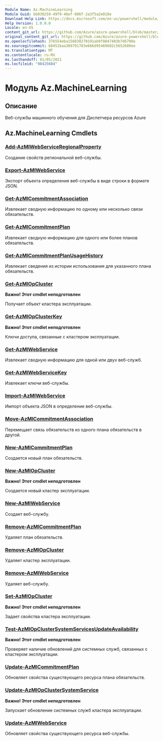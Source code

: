 ```yaml
---
Module Name: Az.MachineLearning
Module Guid: bb030259-49f9-46ef-806f-2a3f5a2e018e
Download Help Link: https://docs.microsoft.com/en-us/powershell/module/az.machinelearning
Help Version: 1.0.0.0
Locale: en-US
content_git_url: https://github.com/Azure/azure-powershell/blob/master/src/MachineLearning/MachineLearning/help/Az.MachineLearning.md
original_content_git_url: https://github.com/Azure/azure-powershell/blob/master/src/MachineLearning/MachineLearning/help/Az.MachineLearning.md
ms.openlocfilehash: 376554eba156838270191ab9f8847403b7d6798e
ms.sourcegitcommit: 68451baa389791703e666d95469602c5652609ee
ms.translationtype: MT
ms.contentlocale: ru-RU
ms.lasthandoff: 01/05/2021
ms.locfileid: "98425684"
---
```

# Модуль Az.MachineLearning
## Описание
Веб-службы машинного обучения для Диспетчера ресурсов Azure

## Az.MachineLearning Cmdlets
### [Add-AzMlWebServiceRegionalProperty](Add-AzMlWebServiceRegionalProperty.md)
Создание свойств региональной веб-службы.

### [Export-AzMlWebService](Export-AzMlWebService.md)
Экспорт объекта определения веб-службы в виде строки в формате JSON.

### [Get-AzMlCommitmentAssociation](Get-AzMlCommitmentAssociation.md)
Извлекает сводную информацию по одному или несколько связи обязательств.

### [Get-AzMlCommitmentPlan](Get-AzMlCommitmentPlan.md)
Извлекает сводную информацию для одного или более планов обязательств.

### [Get-AzMlCommitmentPlanUsageHistory](Get-AzMlCommitmentPlanUsageHistory.md)
Извлекает сведения из истории использования для указанного плана обязательств.

### [Get-AzMlOpCluster](Get-AzMlOpCluster.md)
**Важно! Этот cmdlet неподготовлен**

Получает объект кластера эксплуатации.

### [Get-AzMlOpClusterKey](Get-AzMlOpClusterKey.md)
**Важно! Этот cmdlet неподготовлен**

Ключи доступа, связанные с кластером эксплуатации.

### [Get-AzMlWebService](Get-AzMlWebService.md)
Извлекает сводную информацию для одной или двух веб-служб.

### [Get-AzMlWebServiceKey](Get-AzMlWebServiceKey.md)
Извлекает ключи веб-службы.

### [Import-AzMlWebService](Import-AzMlWebService.md)
Импорт объекта JSON в определение веб-службы.

### [Move-AzMlCommitmentAssociation](Move-AzMlCommitmentAssociation.md)
Перемещает связь обязательств из одного плана обязательств в другой.

### [New-AzMlCommitmentPlan](New-AzMlCommitmentPlan.md)
Создается новый план обязательств.

### [New-AzMlOpCluster](New-AzMlOpCluster.md)
**Важно! Этот cmdlet неподготовлен**

Создается новый кластер эксплуатации.

### [New-AzMlWebService](New-AzMlWebService.md)
Создает веб-службу.

### [Remove-AzMlCommitmentPlan](Remove-AzMlCommitmentPlan.md)
Удаляет план обязательств.

### [Remove-AzMlOpCluster](Remove-AzMlOpCluster.md)
Удаляет кластер эксплуатации.

### [Remove-AzMlWebService](Remove-AzMlWebService.md)
Удаляет веб-службу.

### [Set-AzMlOpCluster](Set-AzMlOpCluster.md)
**Важно! Этот cmdlet неподготовлен**

Задает свойства кластера эксплуатации.

### [Test-AzMlOpClusterSystemServicesUpdateAvailability](Test-AzMlOpClusterSystemServicesUpdateAvailability.md)
**Важно! Этот cmdlet неподготовлен**

Проверяет наличие обновлений для системных служб, связанных с кластером эксплуатации.

### [Update-AzMlCommitmentPlan](Update-AzMlCommitmentPlan.md)
Обновляет свойства существующего ресурса плана обязательств.

### [Update-AzMlOpClusterSystemService](Update-AzMlOpClusterSystemService.md)
**Важно! Этот cmdlet неподготовлен**

Запускает обновление системных служб кластера эксплуатации.

### [Update-AzMlWebService](Update-AzMlWebService.md)
Обновляет свойства существующего ресурса веб-службы.

